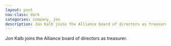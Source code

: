 ```yaml
---
layout: post
nav-class: dark
categories: company, jon
description: Jon Kalb joins the Alliance board of directors as treasurer.
---
```

Jon Kalb joins the Alliance board of directors as treasurer.
